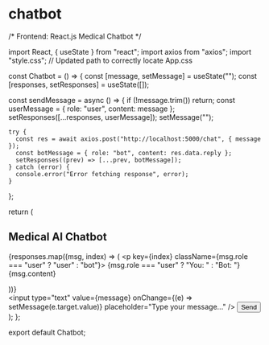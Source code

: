 # chatbot
/* Frontend: React.js Medical Chatbot */

import React, { useState } from "react";
import axios from "axios";
import "style.css"; // Updated path to correctly locate App.css

const Chatbot = () => {
  const [message, setMessage] = useState("");
  const [responses, setResponses] = useState([]);

  const sendMessage = async () => {
    if (!message.trim()) return;
    const userMessage = { role: "user", content: message };
    setResponses([...responses, userMessage]);
    setMessage("");

    try {
      const res = await axios.post("http://localhost:5000/chat", { message });
      const botMessage = { role: "bot", content: res.data.reply };
      setResponses((prev) => [...prev, botMessage]);
    } catch (error) {
      console.error("Error fetching response", error);
    }
  };

  return (
    <div className="chat-container">
      <h2>Medical AI Chatbot</h2>
      <div className="chat-box">
        {responses.map((msg, index) => (
          <p key={index} className={msg.role === "user" ? "user" : "bot"}>
            {msg.role === "user" ? "You: " : "Bot: "}{msg.content}
          </p>
        ))}
      </div>
      <input
        type="text"
        value={message}
        onChange={(e) => setMessage(e.target.value)}
        placeholder="Type your message..."
      />
      <button onClick={sendMessage}>Send</button>
    </div>
  );
};

export default Chatbot;
